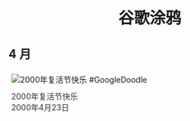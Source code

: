 
<h1 align="center"> 谷歌涂鸦 </h1>




## 4 月

<div class="image">


<img src="https://www.google.com/logos/2000/easter_logo.jpg" alt="2000年复活节快乐 #GoogleDoodle" style="margin: 5px"/>
<div class="info" style="font-size: 14px; color:#333333; margin:5px"><div class="title">2000年复活节快乐</div><div class="date">2000年4月23日</div></div>

</div>








